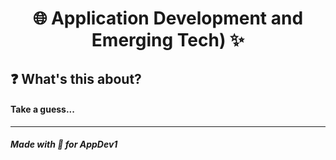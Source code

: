 <h1 align="center">🌐 Application Development and Emerging Tech) ✨</h1>

<h2>❓ What's this about?</h2>

<h4> Take a guess... </h4>

<hr>

<h4><em>Made with 💙 for AppDev1 </em></h4>
